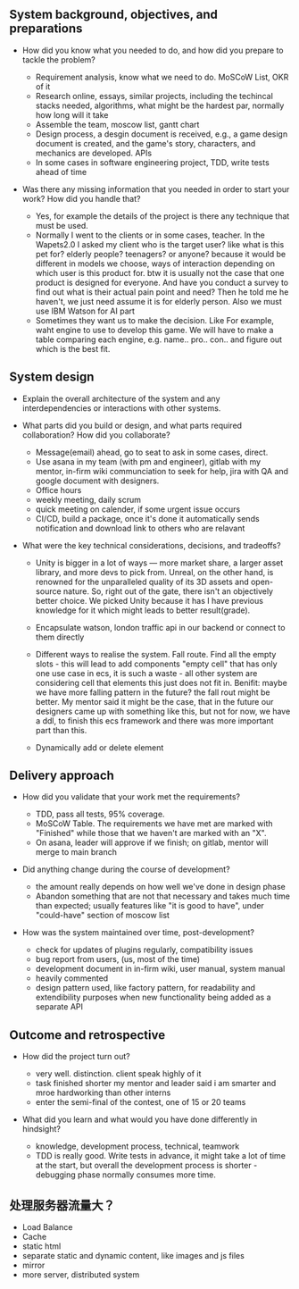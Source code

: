 ## System background, objectives, and preparations

- How did you know what you needed to do, and how did you prepare to tackle the problem?
    - Requirement analysis, know what we need to do. MoSCoW List, OKR of it
    - Research online, essays, similar projects, including the techincal stacks needed, algorithms, what might be the hardest par, normally how long will it take
    - Assemble the team, moscow list, gantt chart 
    - Design process, a desgin document is received, e.g., a game design document is created, and the game's story, characters, and mechanics are developed. APIs
    - In some cases in software engineering project, TDD, write tests ahead of time

- Was there any missing information that you needed in order to start your work? How did you handle that?
    - Yes, for example the details of the project is there any technique that must be used. 
    - Normally I went to the clients or in some cases, teacher. In the Wapets2.0 I asked my client who is the target user? like what is this pet for? elderly people? teenagers? or anyone? because it would be different in models we choose, ways of interaction depending on which user is this product for. btw it is usually not the case that one product is designed for everyone. And have you conduct a survey to find out what is their actual pain point and need? Then he told me he haven't, we just need assume it is for elderly person. Also we must use IBM Watson for AI part
    - Sometimes they want us to make the decision. Like For example, waht engine to use to develop this game. We will have to make a table comparing each engine, e.g. name.. pro.. con.. and figure out which is the best fit. 

## System design

- Explain the overall architecture of the system and any interdependencies or interactions with other systems.

- What parts did you build or design, and what parts required collaboration? How did you collaborate?
    - Message(email) ahead, go to seat to ask in some cases, direct.
    - Use asana in my team (with pm and engineer), gitlab with my mentor, in-firm wiki communciation to seek for help, jira with QA and google document with designers.
    - Office hours 
    - weekly meeting, daily scrum
    - quick meeting on calender, if some urgent issue occurs
    - CI/CD, build a package, once it's done it automatically sends notification and download link to others who are relavant

- What were the key technical considerations, decisions, and tradeoffs?
    - Unity is bigger in a lot of ways — more market share, a larger asset library, and more devs to pick from. Unreal, on the other hand, is renowned for the unparalleled quality of its 3D assets and open-source nature. So, right out of the gate, there isn't an objectively better choice. We picked Unity because it has  I have previous knowledge for it which might leads to better result(grade).
    - Encapsulate watson, london traffic api in our backend or connect to them directly

    - Different ways to realise the system. Fall route. Find all the empty slots - this will lead to add components "empty cell" that has only one use case in ecs, it is such a waste - all other system are considering cell that elements this just does not fit in. Benifit: maybe we have more falling pattern in the future? the fall rout might be better. My mentor said it might be the case, that in the future our designers came up with something like this, but not for now, we have a ddl, to finish this ecs framework and there was more important part than this.
    - Dynamically add or delete element


## Delivery approach

- How did you validate that your work met the requirements?
    - TDD, pass all tests, 95% coverage.
    - MoSCoW Table. The requirements we have met are marked with "Finished" while those that we haven't are marked with an "X".
    - On asana, leader will approve if we finish; on gitlab, mentor will merge to main branch

- Did anything change during the course of development?
    - the amount really depends on how well we've done in design phase 
    - Abandon something that are not that necessary and takes much time than expected; usually features like "it is good to have", under "could-have" section of moscow list

- How was the system maintained over time, post-development?
    - check for updates of plugins regularly, compatibility issues
    - bug report from users, (us, most of the time)
    - development document in in-firm wiki, user manual, system manual
    - heavily commented 
    - design pattern used, like factory pattern, for readability and extendibility purposes when new functionality being added as a separate API


## Outcome and retrospective

- How did the project turn out?
    - very well. distinction. client speak highly of it
    - task finished shorter my mentor and leader said i am smarter and mroe hardworking than other interns
    - enter the semi-final of the contest, one of 15 or 20 teams

- What did you learn and what would you have done differently in hindsight?
    - knowledge, development process, technical, teamwork
    - TDD is really good. Write tests in advance, it might take a lot of time at the start, but overall the development process is shorter - debugging phase normally consumes more time.


## 处理服务器流量大？
- Load Balance
- Cache
- static html
- separate static and dynamic content, like images and js files
- mirror
- more server, distributed system